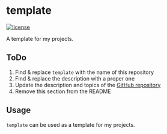 # template

[![license](https://img.shields.io/github/license/brycked/template)](LICENSE.md)

A template for my projects.

## ToDo

1. Find & replace `template` with the name of this repository
2. Find & replace the description with a proper one
3. Update the description and topics of the [GitHub repository](https://github.com/brycked/template)
4. Remove this section from the README

## Usage

`template` can be used as a template for my projects.
